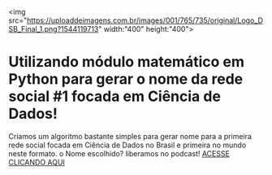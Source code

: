 <img src="https://uploaddeimagens.com.br/images/001/765/735/original/Logo_DSB_Final_1.png?1544119713" width:"400" height:"400">
# Utilizando módulo matemático em Python para gerar o nome da rede social #1 focada em Ciência de Dados!
Criamos um algoritmo bastante simples para gerar nome para a primeira rede social focada em Ciência de Dados no Brasil e primeira no mundo neste formato. o Nome escolhido? liberamos no podcast! <a href="https://datasciencebrazil.org/podcast/">ACESSE CLICANDO AQUI</a>
